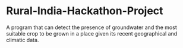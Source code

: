# Rural-India-Hackathon-Project
A program that can detect the presence of groundwater and the most suitable crop to be grown in a place given its recent geographical and climatic data.
